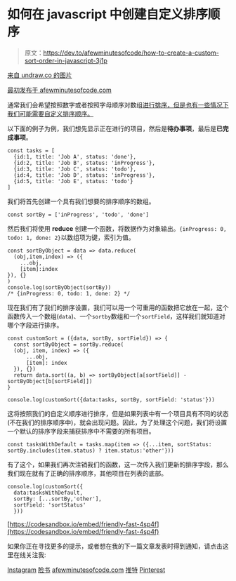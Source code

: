# 如何在 javascript 中创建自定义排序顺序

> 原文：<https://dev.to/afewminutesofcode/how-to-create-a-custom-sort-order-in-javascript-3j1p>

[来自 undraw.co 的图片](https://undraw.co/)

[最初发布于 afewminutesofcode.com](https://afewminutesofcode.com/how-to-create-a-custom-sort-order-in-javascript/?utm_source=devto&utm_medium=website&utm_campaign=blogpost)

通常我们会希望按照数字或者按照字母顺序对数组[进行排序，但是也有一些情况下我们可能需要自定义排序顺序。](https://afewminutesofcode.com/how-to-sort-an-array-numerically-in-javascript/?utm_source=devto&utm_medium=website&utm_campaign=blogpost)

以下面的例子为例，我们想先显示正在进行的项目，然后是**待办事项**，最后是**已完成事项**。

```
const tasks = [
  {id:1, title: 'Job A', status: 'done'},
  {id:2, title: 'Job B', status: 'inProgress'},
  {id:3, title: 'Job C', status: 'todo'},
  {id:4, title: 'Job D', status: 'inProgress'},
  {id:5, title: 'Job E', status: 'todo'}
] 
```

我们将首先创建一个具有我们想要的排序顺序的数组。

```
const sortBy = ['inProgress', 'todo', 'done'] 
```

然后我们将使用 **reduce** 创建一个函数，将数据作为对象输出。`{inProgress: 0, todo: 1, done: 2}`以数组项为键，索引为值。

```
const sortByObject = data => data.reduce(
  (obj,item,index) => ({
    ...obj,
    [item]:index
}), {}
)
console.log(sortByObject(sortBy))
/* {inProgress: 0, todo: 1, done: 2} */ 
```

现在我们有了我们的排序设置，我们可以用一个可重用的函数把它放在一起，这个函数传入一个数组(`data`)、一个`sortby`数组和一个`sortField`，这样我们就知道对哪个字段进行排序。

```
const customSort = ({data, sortBy, sortField}) => {
  const sortByObject = sortBy.reduce(
  (obj, item, index) => ({
      ...obj,
      [item]: index
  }), {})
  return data.sort((a, b) => sortByObject[a[sortField]] - sortByObject[b[sortField]])
}

console.log(customSort({data:tasks, sortBy, sortField: 'status'})) 
```

这将按照我们的自定义顺序进行排序，但是如果列表中有一个项目具有不同的状态(不在我们的排序顺序中)，就会出现问题。因此，为了处理这个问题，我们将设置一个默认的排序字段来捕获排序中不需要的所有项目。

```
const tasksWithDefault = tasks.map(item => ({...item, sortStatus: sortBy.includes(item.status) ? item.status:'other'})) 
```

有了这个，如果我们再次注销我们的函数，这一次传入我们更新的排序字段，那么我们现在就有了正确的排序顺序，其他项目在列表的底部。

```
console.log(customSort({
  data:tasksWithDefault,
  sortBy: [...sortBy,'other'],
  sortField: 'sortStatus'
  })) 
```

[https://codesandbox.io/embed/friendly-fast-4sp4f](https://codesandbox.io/embed/friendly-fast-4sp4f)

如果你正在寻找更多的提示，或者想在我的下一篇文章发表时得到通知，请点击这里在线关注我:

[Instagram](https://instagram.com/afewminutesofcode)
[脸书](https://facebook.com/afewminutesofcode)
[afewminutesofcode.com](https://afewminutesofcode.com/?utm_source=devto&utm_medium=website&utm_campaign=blogpost)
[推特](http://twitter.com/afewminsofcode)
[Pinterest](https://www.pinterest.com.au/afewminutesofcode)